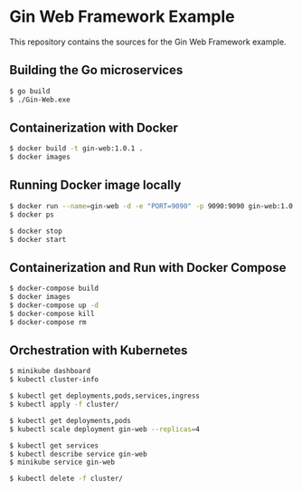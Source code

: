 # Gin Web Framework Example

This repository contains the sources for the Gin Web Framework example.

## Building the Go microservices

```bash
$ go build
$ ./Gin-Web.exe
```

## Containerization with Docker

```bash
$ docker build -t gin-web:1.0.1 .
$ docker images
```

## Running Docker image locally

```bash
$ docker run --name=gin-web -d -e "PORT=9090" -p 9090:9090 gin-web:1.0.1
$ docker ps

$ docker stop
$ docker start
```

## Containerization and Run with Docker Compose

```bash
$ docker-compose build
$ docker images
$ docker-compose up -d
$ docker-compose kill
$ docker-compose rm
```

## Orchestration with Kubernetes

```bash
$ minikube dashboard
$ kubectl cluster-info

$ kubectl get deployments,pods,services,ingress
$ kubectl apply -f cluster/

$ kubectl get deployments,pods
$ kubectl scale deployment gin-web --replicas=4

$ kubectl get services
$ kubectl describe service gin-web
$ minikube service gin-web

$ kubectl delete -f cluster/
```
